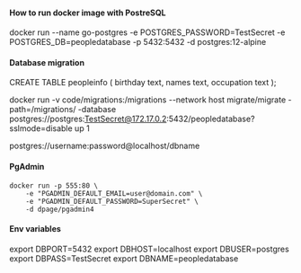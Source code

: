 #### How to run docker image with PostreSQL

docker run --name go-postgres -e POSTGRES_PASSWORD=TestSecret -e POSTGRES_DB=peopledatabase -p 5432:5432 -d postgres:12-alpine

#### Database migration 

CREATE TABLE peopleinfo (
birthday text,
names text,
occupation text
);

docker run -v code/migrations:/migrations --network host migrate/migrate -path=/migrations/ -database postgres://postgres:TestSecret@172.17.0.2:5432/peopledatabase?sslmode=disable up 1

postgres://username:password@localhost/dbname

#### PgAdmin

    docker run -p 555:80 \
        -e "PGADMIN_DEFAULT_EMAIL=user@domain.com" \
        -e "PGADMIN_DEFAULT_PASSWORD=SuperSecret" \
        -d dpage/pgadmin4
        
#### Env variables

export DBPORT=5432
export DBHOST=localhost
export DBUSER=postgres
export DBPASS=TestSecret
export DBNAME=peopledatabase
    
